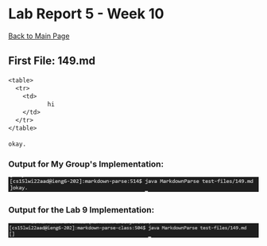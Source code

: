 # Lab Report 5 - Week 10

[Back to Main Page](https://ebayraktaroglu.github.io/cse15l-lab-reports/)




## First File: 149.md

```
<table>
  <tr>
    <td>
           hi
    </td>
  </tr>
</table>

okay.
```

### Output for My Group's Implementation:

![File 1 - My Group's Implementation](Lab_Report_Week_10_Screenshots/MyImplementationFirstFile.png)

### Output for the Lab 9 Implementation:

![File 1 - Lab 9 Implementation](Lab_Report_Week_10_Screenshots/TeacherImplementationFirstFile.png)




